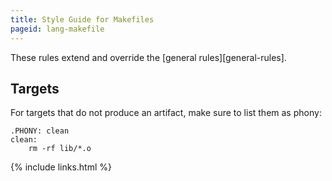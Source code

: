 ```yaml
---
title: Style Guide for Makefiles
pageid: lang-makefile
---
```


These rules extend and override the [general rules][general-rules].


Targets
-------

For targets that do not produce an artifact, make sure to list them as phony:

    .PHONY: clean
    clean:
        rm -rf lib/*.o


{% include links.html %}
